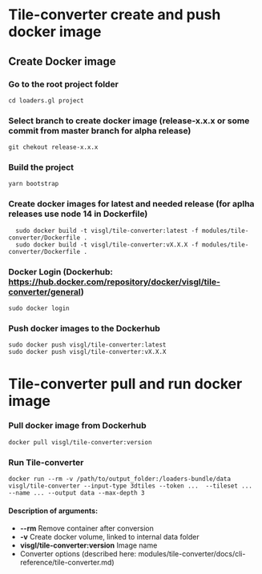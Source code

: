 # Tile-converter create and push docker image

## Create Docker image

### Go to the root project folder
```
cd loaders.gl project
```
### Select branch to create docker image (release-x.x.x or some commit from master branch for alpha release)
```
git chekout release-x.x.x
```
### Build the project
```
yarn bootstrap
```

### Create docker images for latest and needed release (for aplha releases use node 14 in Dockerfile)
```
  sudo docker build -t visgl/tile-converter:latest -f modules/tile-converter/Dockerfile .
  sudo docker build -t visgl/tile-converter:vX.X.X -f modules/tile-converter/Dockerfile .
```
### Docker Login (Dockerhub: https://hub.docker.com/repository/docker/visgl/tile-converter/general)
```
sudo docker login
```

### Push docker images to the Dockerhub
```
sudo docker push visgl/tile-converter:latest
sudo docker push visgl/tile-converter:vX.X.X
```
# Tile-converter pull and run docker image

### Pull docker image from Dockerhub
```
docker pull visgl/tile-converter:version
```

### Run Tile-converter
```
docker run --rm -v /path/to/output_folder:/loaders-bundle/data visgl/tile-converter --input-type 3dtiles --token ...  --tileset ...  --name ... --output data --max-depth 3
```

#### Description of arguments:
- **--rm**              Remove container after conversion
- **-v**                Create docker volume, linked to internal data folder
- **visgl/tile-converter:version**           Image name
- Converter options (described here: modules/tile-converter/docs/cli-reference/tile-converter.md)
